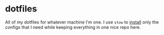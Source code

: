 # dotfiles

All of my dotfiles for whatever machine I'm one. I use `stow` to [install][1]
only the configs that I need while keeping everything in one nice repo here.

[1]: https://brandon.invergo.net/news/2012-05-26-using-gnu-stow-to-manage-your-dotfiles.html

